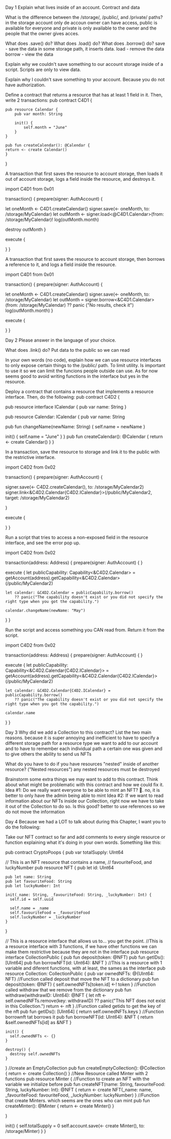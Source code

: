 Day 1
Explain what lives inside of an account.
Contract and data

What is the difference between the /storage/, /public/, and /private/ paths?
in the storage account only de accoun owner can have access, public is available for everyone and private is only available to the owner and the people that the owner gives acces.

What does .save() do? What does .load() do? What does .borrow() do?
save - save the data in some storage path, it inserts data.
load - remove the data
borrow - view the data

Explain why we couldn't save something to our account storage inside of a script.
Scripts are only to view data.

Explain why I couldn't save something to your account.
Because you do not have authorization.

Define a contract that returns a resource that has at least 1 field in it. Then, write 2 transactions:
pub contract C4D1 {

    pub resource Calendar { 
        pub var month: String 
        
        init() { 
            self.month = "June" 
        }
    }

    pub fun createCalendar(): @Calendar { 
    return <- create Calendar() 
    }
}   

A transaction that first saves the resource to account storage, then loads it out of account storage, logs a field inside the resource, and destroys it.

import C4D1 from 0x01 

transaction() { 
  prepare(signer: AuthAccount) { 
  
  let oneMonth <- C4D1.createCalendar() 
  signer.save(<- oneMonth, to: /storage/MyCalendar)
  let outMonth <- signer.load<@C4D1.Calendar>(from: /storage/MyCalendar)!
  log(outMonth.month)
  
  destroy outMonth
  }

  execute {

  } 
}

A transaction that first saves the resource to account storage, then borrows a reference to it, and logs a field inside the resource.

import C4D1 from 0x01 

transaction() { 
  prepare(signer: AuthAccount) { 
  
  let oneMonth <- C4D1.createCalendar() 
  signer.save(<- oneMonth, to: /storage/MyCalendar)
  let outMonth = signer.borrow<&C4D1.Calendar>(from: /storage/MyCalendar) ?? panic ("No results, check it")
  log(outMonth.month)
  }

  execute {

  } 
}


Day 2
Please answer in the language of your choice.

What does .link() do?
Put data to the public so we can read 

In your own words (no code), explain how we can use resource interfaces to only expose certain things to the /public/ path.
To limit utility. Is important to use it so we can limit the funcions people outside can use. As for now seems good to avoid writing functions in the interface but yes in the resource.

Deploy a contract that contains a resource that implements a resource interface. Then, do the following:
pub contract C4D2 {

pub resource interface ICalendar { 
  pub var name: String 
}

pub resource Calendar: ICalendar { 
  pub var name: String

  pub fun changeName(newName: String) {
    self.name = newName
  }

  init() {
    self.name = "June"
  }
}
  pub fun createCalendar(): @Calendar {
    return <- create Calendar() 
  }
}

In a transaction, save the resource to storage and link it to the public with the restrictive interface.

import C4D2 from 0x02

transaction() { 
  prepare(signer: AuthAccount) { 
  
  signer.save(<- C4D2.createCalendar(), to: /storage/MyCalendar2)
  signer.link<&C4D2.Calendar{C4D2.ICalendar}>(/public/MyCalendar2, target: /storage/MyCalendar2)

  }

  execute {

  } 
}

Run a script that tries to access a non-exposed field in the resource interface, and see the error pop up.

import C4D2 from 0x02

transaction(address: Address) { 
  prepare(signer: AuthAccount) {
  }

  execute { 
    let publicCapability: Capability<&C4D2.Calendar> = getAccount(address).getCapability<&C4D2.Calendar>(/public/MyCalendar2)

    let calendar: &C4D2.Calendar = publicCapability.borrow() 
        ?? panic("The capability doesn't exist or you did not specify the right type when you got the capability.")

    calendar.changeName(newName: "May")
  } 
}

Run the script and access something you CAN read from. Return it from the script.

import C4D2 from 0x02

transaction(address: Address) { 
  prepare(signer: AuthAccount) {
  }

  execute { 
    let publicCapability: Capability<&C4D2.Calendar{C4D2.ICalendar}> = getAccount(address).getCapability<&C4D2.Calendar{C4D2.ICalendar}>(/public/MyCalendar2)

    let calendar: &C4D2.Calendar{C4D2.ICalendar} = publicCapability.borrow() 
        ?? panic("The capability doesn't exist or you did not specify the right type when you got the capability.")

    calendar.name
  } 
}


Day 3
Why did we add a Collection to this contract? List the two main reasons.
because it is super annoying and inefficient to have to specify a different storage path for a resource type we want to add to our account and to have to remember each individual path a certain one was given and to give others the ability to send us NFTs

What do you have to do if you have resources "nested" inside of another resource? ("Nested resources")
any nested resources must be destroyed 

Brainstorm some extra things we may want to add to this contract. Think about what might be problematic with this contract and how we could fix it.
Idea #1: Do we really want everyone to be able to mint an NFT? 🤔.
no, it is better to only have the admin being able to mint
Idea #2: If we want to read information about our NFTs inside our Collection, right now we have to take it out of the Collection to do so. Is this good?
better to use references so we do not move the information


Day 4
Because we had a LOT to talk about during this Chapter, I want you to do the following:

Take our NFT contract so far and add comments to every single resource or function explaining what it's doing in your own words. Something like this:

pub contract CryptoPoops {
  pub var totalSupply: UInt64

  // This is an NFT resource that contains a name,
  // favouriteFood, and luckyNumber
  pub resource NFT {
    pub let id: UInt64

    pub let name: String
    pub let favouriteFood: String
    pub let luckyNumber: Int

    init(_name: String, _favouriteFood: String, _luckyNumber: Int) {
      self.id = self.uuid

      self.name = _name
      self.favouriteFood = _favouriteFood
      self.luckyNumber = _luckyNumber
    }
  }

  // This is a resource interface that allows us to... you get the point.
  //This is a resource interface with 3 functions, if we have other functions we can make them restrictive because they are not in the interface
  pub resource interface CollectionPublic {
    pub fun deposit(token: @NFT)
    pub fun getIDs(): [UInt64]
    pub fun borrowNFT(id: UInt64): &NFT
  }
//This is a resource with 1 variable and diferent functions, with at least, the sames as the interface
  pub resource Collection: CollectionPublic {
    pub var ownedNFTs: @{UInt64: NFT}
//Function called deposit that move the NFT to a dictionary 
    pub fun deposit(token: @NFT) {
      self.ownedNFTs[token.id] <-! token
    }
//Function called withdraw that we remove from the dictionary
    pub fun withdraw(withdrawID: UInt64): @NFT {
      let nft <- self.ownedNFTs.remove(key: withdrawID) 
              ?? panic("This NFT does not exist in this Collection.")
      return <- nft
    }
//Function called getids to get the key of the nft
    pub fun getIDs(): [UInt64] {
      return self.ownedNFTs.keys
    }
//Function borrownft tat borrows it
    pub fun borrowNFT(id: UInt64): &NFT {
      return &self.ownedNFTs[id] as &NFT
    }

    init() {
      self.ownedNFTs <- {}
    }

    destroy() {
      destroy self.ownedNFTs
    }
  }
//create an EmptyCollection
  pub fun createEmptyCollection(): @Collection {
    return <- create Collection()
  }
//New Resource called Minter with 2 functions
  pub resource Minter {
//Function to create an NFT with the variable we initialize before
    pub fun createNFT(name: String, favouriteFood: String, luckyNumber: Int): @NFT {
      return <- create NFT(_name: name, _favouriteFood: favouriteFood, _luckyNumber: luckyNumber)
    }
//Function that create Minters. which seems are the ones who can mint 
    pub fun createMinter(): @Minter {
      return <- create Minter()
    }

  }

  init() {
    self.totalSupply = 0
    self.account.save(<- create Minter(), to: /storage/Minter)
  }
}

